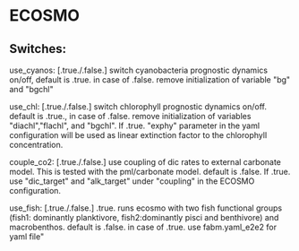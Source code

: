 ECOSMO
======

Switches:
---------

use_cyanos: [.true./.false.] switch cyanobacteria prognostic dynamics on/off,
            default is .true.
            in case of .false. remove initialization of variable "bg" and "bgchl"

use_chl: [.true./.false.] switch chlorophyll prognostic dynamics on/off.
         default is .true., in case of .false. remove initialization of 
         variables "diachl","flachl", and "bgchl".
         If .true. "exphy" parameter in the yaml configuration  will be
         used as linear extinction factor to the chlorophyll concentration.

couple_co2: [.true./.false.] use coupling of dic rates to external carbonate model. This is tested with the pml/carbonate model. default is .false.
            If .true. use "dic_target" and "alk_target" under "coupling" in the ECOSMO configuration.

use_fish: [.true./.false.] .true. runs ecosmo with two fish functional groups (fish1: dominantly planktivore, fish2:dominantly pisci and benthivore)           and macrobenthos.
            default is .false.
            in case of .true. use fabm.yaml_e2e2 for yaml file"

